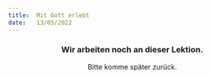 ```yaml
---
title:  Mit Gott erlebt
date:   13/05/2022
---
```


### <center>Wir arbeiten noch an dieser Lektion.</center>
<center>Bitte komme später zurück.</center>